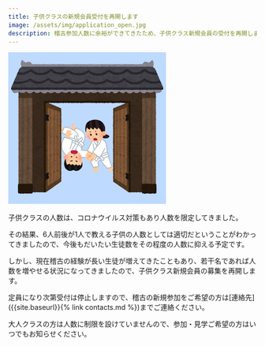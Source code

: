 ```yaml
---
title: 子供クラスの新規会員受付を再開します
image: /assets/img/application_open.jpg
description: 稽古参加人数に余裕ができてきたため、子供クラス新規会員の受付を再開します
---
```


![right:演武](/assets/img/application_open.jpg)

子供クラスの人数は、コロナウイルス対策もあり人数を限定してきました。

その結果、6人前後が1人で教える子供の人数としては適切だということがわかってきましたので、今後もだいたい生徒数をその程度の人数に抑える予定です。

しかし、現在稽古の経験が長い生徒が増えてきたこともあり、若干名であれば人数を増やせる状況になってきましたので、子供クラス新規会員の募集を再開します。

定員になり次第受付は停止しますので、稽古の新規参加をご希望の方は[連絡先]({{site.baseurl}}{% link contacts.md %})までご連絡ください。

大人クラスの方は人数に制限を設けていませんので、参加・見学ご希望の方はいつでもお知らせください。
